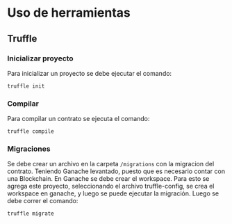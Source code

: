 # Uso de herramientas

## Truffle

### Inicializar proyecto

Para inicializar un proyecto se debe ejecutar el comando:

`truffle init`

### Compilar

Para compilar un contrato se ejecuta el comando:

`truffle compile`

### Migraciones

Se debe crear un archivo en la carpeta `/migrations` con la migracion del contrato. Teniendo Ganache levantado, puesto que es necesario contar con una Blockchain. En Ganache se debe crear el workspace. Para esto se agrega este proyecto, seleccionando el archivo truffle-config, se crea el workspace en ganache, y luego se puede ejecutar la migración. Luego se debe correr el comando:

`truffle migrate`